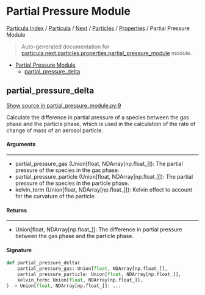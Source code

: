 # Partial Pressure Module

[Particula Index](../../../../README.md#particula-index) / [Particula](../../../index.md#particula) / [Next](../../index.md#next) / [Particles](../index.md#particles) / [Properties](./index.md#properties) / Partial Pressure Module

> Auto-generated documentation for [particula.next.particles.properties.partial_pressure_module](../../../../../particula/next/particles/properties/partial_pressure_module.py) module.

- [Partial Pressure Module](#partial-pressure-module)
  - [partial_pressure_delta](#partial_pressure_delta)

## partial_pressure_delta

[Show source in partial_pressure_module.py:9](../../../../../particula/next/particles/properties/partial_pressure_module.py#L9)

Calculate the difference in partial pressure of a species between the gas
phase and the particle phase, which is used in the calculation of the rate
of change of mass of an aerosol particle.

#### Arguments

-----
- partial_pressure_gas (Union[float, NDArray[np.float_]]): The partial
pressure of the species in the gas phase.
- partial_pressure_particle (Union[float, NDArray[np.float_]]): The partial
pressure of the species in the particle phase.
- kelvin_term (Union[float, NDArray[np.float_]]): Kelvin effect to account
for the curvature of the particle.

#### Returns

--------
- Union[float, NDArray[np.float_]]: The difference in partial pressure
between the gas phase and the particle phase.

#### Signature

```python
def partial_pressure_delta(
    partial_pressure_gas: Union[float, NDArray[np.float_]],
    partial_pressure_particle: Union[float, NDArray[np.float_]],
    kelvin_term: Union[float, NDArray[np.float_]],
) -> Union[float, NDArray[np.float_]]: ...
```